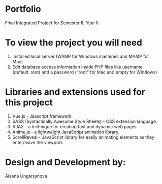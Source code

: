 # Portfolio
Final Integrated Project for Semester II, Year II.

# To view the project you will need
1. Installed local server (WAMP for Windows machines and MAMP for Mac)
2. Edit database access information inside PHP files like username (default: root) and a password ("root" for Mac and empty for Windows)

# Libraries and extensions used for this project
1. Vue.js - Jaascript framework.
2. SASS (Syntactically Awesome Style Sheets) - CSS extension language.
3. AJAX - a technique for creating fast and dynamic web pages.
4. Anime.js -  a lightweight JavaScript animation library.
5. ScrollReveal - JavaScript library for easily animating elements as they enter/leave the viewport.

# Design and Development by:
Aisana Ungarsynova


